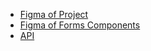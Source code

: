- [Figma of Project](https://www.figma.com/file/IohYm7tDAtTJFNl5ejls6R/Gerenciamento-de-E-commerce?type=design&node-id=0%3A1&mode=design&t=wHUPqJtMRDYErRoG-1)
- [Figma of Forms Components](https://www.figma.com/community/file/1148375559326132425)
- [API](https://supabase.com/)